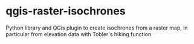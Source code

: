 # qgis-raster-isochrones
Python library and QGis plugin to create isochrones from a raster map, in particular from elevation data with Tobler's hiking function
